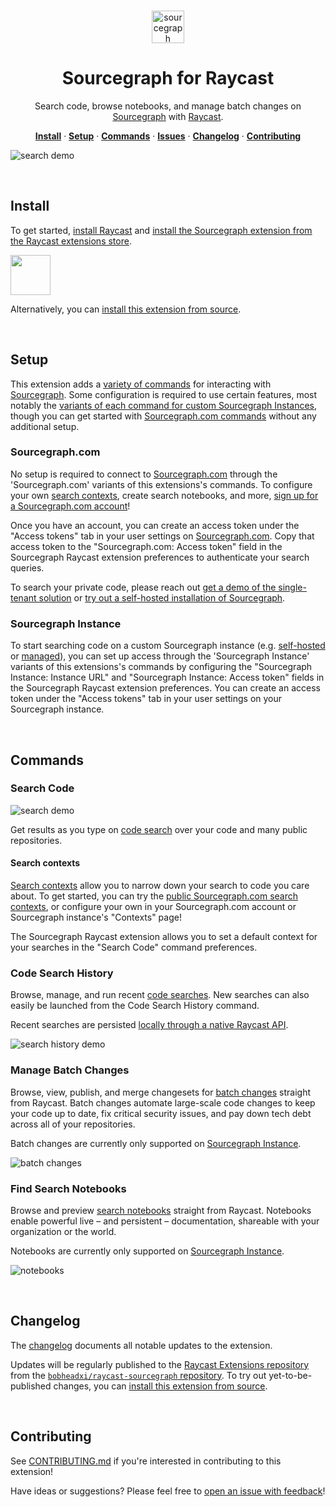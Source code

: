 <br />

<p align="center">
  <img src="https://github.com/bobheadxi/raycast-sourcegraph/blob/main/assets/command-icon.png?raw=true" alt="sourcegraph" width="52px" />
</p>

<h1 align="center">
  Sourcegraph for Raycast
</h1>

<p align="center">
  Search code, browse notebooks, and manage batch changes on <a href="https://about.sourcegraph.com">Sourcegraph</a> with <a href="https://www.raycast.com">Raycast</a>.
</p>

<p align="center">
  <a href="#install"><strong>Install</strong></a> · 
  <a href="#setup"><strong>Setup</strong></a> · 
  <a href="#commands"><strong>Commands</strong></a> · 
  <a href="https://github.com/bobheadxi/raycast-sourcegraph/issues"><strong>Issues</strong></a> · 
  <a href="#changelog"><strong>Changelog</strong></a> · 
  <a href="#contributing"><strong>Contributing</strong></a>
</p>

![search demo](metadata/1-search.png)

<br />

## Install

To get started, [install Raycast](https://www.raycast.com/) and [install the Sourcegraph extension from the Raycast extensions store](https://www.raycast.com/bobheadxi/sourcegraph).

<a id="install-extension-button" title="Install Sourcegraph Raycast Extension" href="https://www.raycast.com/bobheadxi/sourcegraph#install">
  <img style="height: 64px" src="https://assets.raycast.com/bobheadxi/sourcegraph/install_button@2x.png" height="64">
</a>

Alternatively, you can [install this extension from source](https://github.com/bobheadxi/raycast-sourcegraph/blob/main/CONTRIBUTING.md).

<br />

## Setup

This extension adds a [variety of commands](#commands) for interacting with [Sourcegraph](https://about.sourcegraph.com).
Some configuration is required to use certain features, most notably the [variants of each command for custom Sourcegraph Instances](#sourcegraph-instance), though you can get started with [Sourcegraph.com commands](#sourcegraphcom) without any additional setup.

### Sourcegraph.com

No setup is required to connect to [Sourcegraph.com](https://sourcegraph.com/search) through the 'Sourcegraph.com' variants of this extensions's commands.
To configure your own [search contexts](#search-contexts), create search notebooks, and more, [sign up for a Sourcegraph.com account](https://sourcegraph.com/sign-up)!

Once you have an account, you can create an access token under the "Access tokens" tab in your user settings on [Sourcegraph.com](https://sourcegraph.com/user/settings).
Copy that access token to the "Sourcegraph.com: Access token" field in the Sourcegraph Raycast extension preferences to authenticate your search queries.

To search your private code, please reach out [get a demo of the single-tenant solution](https://about.sourcegraph.com/demo) or [try out a self-hosted installation of Sourcegraph](https://about.sourcegraph.com/get-started/self-hosted).

### Sourcegraph Instance

To start searching code on a custom Sourcegraph instance (e.g. [self-hosted](https://docs.sourcegraph.com/admin/install) or [managed](https://docs.sourcegraph.com/admin/deploy/managed)), you can set up access through the 'Sourcegraph Instance' variants of this extensions's commands by configuring the "Sourcegraph Instance: Instance URL" and "Sourcegraph Instance: Access token" fields in the Sourcegraph Raycast extension preferences.
You can create an access token under the "Access tokens" tab in your user settings on your Sourcegraph instance.

<br />

## Commands

### Search Code

![search demo](metadata/1-search.png)

Get results as you type on [code search](https://about.sourcegraph.com/code-search) over your code and many public repositories.

#### Search contexts

[Search contexts](https://docs.sourcegraph.com/code_search/explanations/features#search-contexts) allow you to narrow down your search to code you care about.
To get started, you can try the [public Sourcegraph.com search contexts](https://sourcegraph.com/contexts), or configure your own in your Sourcegraph.com account or Sourcegraph instance's "Contexts" page!

The Sourcegraph Raycast extension allows you to set a default context for your searches in the "Search Code" command preferences.

### Code Search History

Browse, manage, and run recent [code searches](#search-code). New searches can also easily be launched from the Code Search History command.

Recent searches are persisted [locally through a native Raycast API](https://developers.raycast.com/api-reference/storage).

![search history demo](metadata/2a-search-history.png)

### Manage Batch Changes

Browse, view, publish, and merge changesets for [batch changes](https://about.sourcegraph.com/batch-changes) straight from Raycast.
Batch changes automate large-scale code changes to keep your code up to date, fix critical security issues, and pay down tech debt across all of your repositories.

Batch changes are currently only supported on [Sourcegraph Instance](#sourcegraph-instance).

![batch changes](metadata/3-batch-change-manage.png)

### Find Search Notebooks

Browse and preview [search notebooks](https://docs.sourcegraph.com/notebooks) straight from Raycast.
Notebooks enable powerful live – and persistent – documentation, shareable with your organization or the world.

Notebooks are currently only supported on [Sourcegraph Instance](#sourcegraph-instance).

![notebooks](metadata/4-notebook-view.png)

<br />

## Changelog

The [changelog](CHANGELOG.md) documents all notable updates to the extension.

Updates will be regularly published to the [Raycast Extensions repository](https://github.com/raycast/extensions) from the [`bobheadxi/raycast-sourcegraph` repository](https://github.com/bobheadxi/raycast-sourcegraph).
To try out yet-to-be-published changes, you can [install this extension from source](./CHANGELOG.md).

<br />

## Contributing

See [CONTRIBUTING.md](CONTRIBUTING.md) if you're interested in contributing to this extension!

Have ideas or suggestions? Please feel free to [open an issue with feedback](https://github.com/bobheadxi/raycast-sourcegraph/issues)!

<br />
